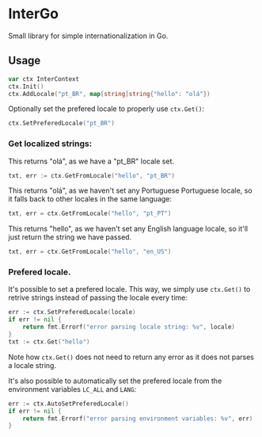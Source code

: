 # InterGo

Small library for simple internationalization in Go.

## Usage

```go
var ctx InterContext
ctx.Init()
ctx.AddLocale("pt_BR", map[string]string{"hello": "olá"})
```

Optionally set the prefered locale to properly use `ctx.Get()`:
```go
ctx.SetPreferedLocale("pt_BR")
```

### Get localized strings:

This returns "olá", as we have a "pt_BR" locale set.
```go
txt, err := ctx.GetFromLocale("hello", "pt_BR")
```

This returns "olá", as we haven't set any Portuguese Portuguese locale, so it
falls back to other locales in the same language:
```go
txt, err = ctx.GetFromLocale("hello", "pt_PT")
```

This returns "hello", as we haven't set any English language locale, so it'll
just return the string we have passed.
```go
txt, err = ctx.GetFromLocale("hello", "en_US")
```

### Prefered locale.

It's possible to set a prefered locale. This way, we simply use `ctx.Get()`
to retrive strings instead of passing the locale every time:

```go
err := ctx.SetPreferedLocale(locale)
if err != nil {
    return fmt.Errorf("error parsing locale string: %v", locale)
}
txt := ctx.Get("hello")
```

Note how `ctx.Get()` does not need to return any error as it does not parses
a locale string.

It's also possible to automatically set the prefered locale from the
environment variables `LC_ALL` and `LANG`:
```go
err := ctx.AutoSetPreferedLocale()
if err != nil {
    return fmt.Errorf("error parsing environment variables: %v", err)
}
```
